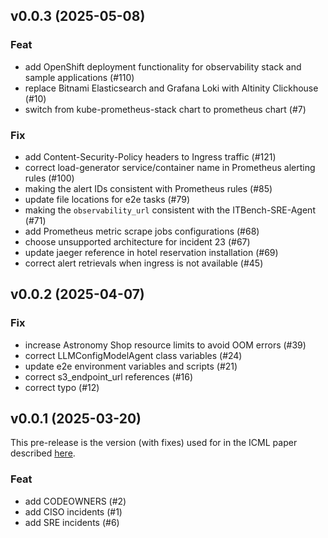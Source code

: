 ## v0.0.3 (2025-05-08)

### Feat

- add OpenShift deployment functionality for observability stack and sample applications (#110)
- replace Bitnami Elasticsearch and Grafana Loki with Altinity Clickhouse (#10)
- switch from kube-prometheus-stack chart to prometheus chart (#7)

### Fix

- add Content-Security-Policy headers to Ingress traffic (#121)
- correct load-generator service/container name in Prometheus alerting rules (#100)
- making the alert IDs consistent with Prometheus rules (#85)
- update file locations for e2e tasks (#79)
- making the `observability_url` consistent with the ITBench-SRE-Agent (#71)
- add Prometheus metric scrape jobs configurations (#68)
- choose unsupported architecture for incident 23 (#67)
- update jaeger reference in hotel reservation installation (#69)
- correct alert retrievals when ingress is not available (#45)

## v0.0.2 (2025-04-07)

### Fix

- increase Astronomy Shop resource limits to avoid OOM errors (#39)
- correct LLMConfigModelAgent class variables (#24)
- update e2e environment variables and scripts (#21)
- correct s3_endpoint_url references (#16)
- correct typo (#12)

## v0.0.1 (2025-03-20)

This pre-release is the version (with fixes) used for in the ICML paper described [here](https://github.com/IBM/ITBench).

### Feat

- add CODEOWNERS (#2)
- add CISO incidents (#1)
- add SRE incidents (#6)
